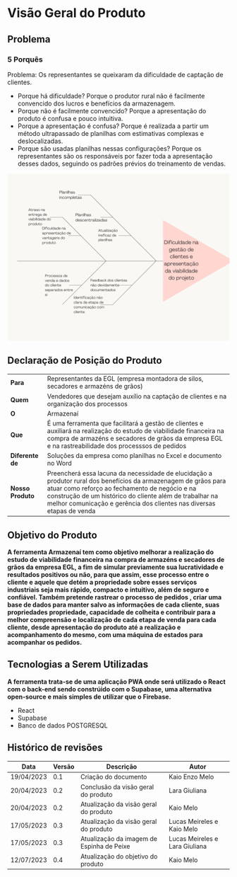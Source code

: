 # Visão Geral do Produto

## Problema

### 5 Porquês

Problema: Os representantes se queixaram da dificuldade de captação de clientes.

- Porque há dificuldade? Porque o produtor rural não é facilmente convencido dos lucros e benefícios da armazenagem.
- Porque não é facilmente convencido? Porque a apresentação do produto é confusa e pouco intuitiva.
- Porque a apresentação é confusa? Porque é realizada a partir um método ultrapassado de planilhas com estimativas complexas e deslocalizadas.
- Porque são usadas planilhas nessas configurações? Porque os representantes são os responsáveis por fazer toda a apresentação desses dados, seguindo os padrões prévios do treinamento de vendas.

![Espinha de peixe](EspinhaDePeixe_v3.png)

## Declaração de Posição do Produto

|   |   |
|---|---|
| __Para__ | Representantes da EGL (empresa montadora de silos, secadores e armazéns de grãos) |
| __Quem__ | Vendedores que desejam auxílio na captação de clientes e na organização dos processos  |
| __O__ | Armazenaí |
| __Que__ | É uma ferramenta que facilitará a gestão de clientes e auxiliará na realização do estudo de viabilidade financeira na compra de armazéns e secadores de grãos da empresa EGL e na rastreabilidade dos processsos de pedidos |
| __Diferente de__ | Soluções da empresa como planilhas no Excel e documento no Word |
| __Nosso Produto__ | Preencherá essa lacuna da necessidade de elucidação a produtor rural dos benefícios da armazenagem de grãos para atuar como reforço ao fechamento de negócio e na construção de um histórico do cliente além de trabalhar na melhor comunicação e gerência dos clientes nas diversas etapas de venda |

## Objetivo do Produto

 **A ferramenta Armazenaí tem como objetivo melhorar a realização do estudo de viabilidade financeira na compra de armazéns e secadores de grãos da empresa EGL, a fim de simular previamente sua lucratividade e resultados positivos ou não, para que assim, esse processo entre o cliente e aquele que detém a propriedade sobre esses serviços industriais seja mais rápido, compacto e intuitivo, além de seguro e confiável. Também pretende rastrear o processo de pedidos , criar uma base de dados para manter salvo as informações de cada cliente, suas propriedades propriedade, capacidade de colheita e contribuir para a melhor compreensão e localização de cada etapa de venda para cada cliente, desde apresentação do produto até a realização e acompanhamento do mesmo, com uma máquina de estados para acompanhar os pedidos.**

## Tecnologias a Serem Utilizadas

**A ferramenta trata-se de uma aplicação PWA onde será utilizado o React com o back-end sendo constrúido com o Supabase, uma alternativa open-source e mais simples de utilizar que o Firebase.**

- React
- Supabase
- Banco de dados POSTGRESQL

## Histórico de revisões

| Data | Versão | Descrição | Autor |
|---|---|---|---|
| 19/04/2023 | 0.1 | Criação do documento | Kaio Enzo Melo |
| 20/04/2023 | 0.2 | Conclusão da visão geral do produto | Lara Giuliana |
| 20/04/2023 | 0.2 | Atualização da visão geral do produto | Kaio Melo |
| 17/05/2023 | 0.3 | Atualização da visão geral do produto | Lucas Meireles e Kaio Melo |
| 17/05/2023 | 0.3 | Atualização da imagem de Espinha de Peixe | Lucas Meireles e Lara Giuliana |
| 12/07/2023 | 0.4 | Atualização do objetivo do produto | Kaio Melo |
